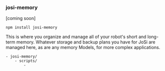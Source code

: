 ### josi-memory

[coming soon]

	npm install josi-memory

This is where you organize and manage all of your robot's short and long-term memory. Whatever storage and backup plans you have for JoSi are managed here, as are any memory Models, for more complex applications.

	- josi-memory/
		- scripts/
			- 